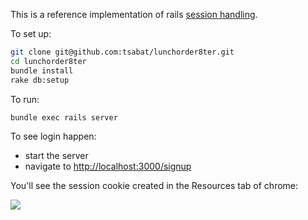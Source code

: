 This is a reference implementation of rails [session handling](http://guides.rubyonrails.org/security.html#sessions).

To set up:

```bash
git clone git@github.com:tsabat/lunchorder8ter.git
cd lunchorder8ter
bundle install
rake db:setup
```

To run:

```bash
bundle exec rails server
```

To see login happen:

* start the server
* navigate to [http://localhost:3000/signup](http://localhost:3000/signup)

You'll see the session cookie created in the Resources tab of chrome:

<img src="https://d1zjcuqflbd5k.cloudfront.net/files/acc_286188/13X0y?response-content-disposition=inline;%20filename=Screen%20Shot%202014-10-28%20at%2014.01.57.png&Expires=1414530183&Signature=NlYjZ7nasyjeWVtVmCxtFBMx5GemNlUBwLcywIGPritoccuXAndkQrvHxqPYbeFXTvvmiNG5ENW86rmp3WGSIuuibRNUczxwvdrLVfI-DVnXx0ZwFVTazljPR-NRvygk2m8Rr7ifNCVZyS5HUcxtM~SzPPcBDCRCaHM93wDiQS8_&Key-Pair-Id=APKAJTEIOJM3LSMN33SA" />
